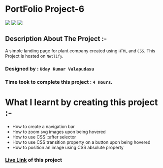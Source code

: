 # PortFolio Project-6


![](https://camo.githubusercontent.com/3331f6a77898f15b410350c60f713ba3ca32b19fe26ba1d68e315f18eca89bc1/68747470733a2f2f696d672e736869656c64732e696f2f62616467652f48544d4c2d2532304353532d6f72616e6765)
![](https://camo.githubusercontent.com/5e07d34aa0ce94f02c2a1a46a3130d4db2413105b1a798b808c199d01c64d8a6/68747470733a2f2f696d672e736869656c64732e696f2f62616467652f4353532532302d506f736974696f6e732d726564)
![](https://camo.githubusercontent.com/432117a595553e4d012249773e1b8783189183e419f39826e43ffd1590fed4a7/68747470733a2f2f696d672e736869656c64732e696f2f62616467652f2d4353532532305472616e736974696f6e2d6f72616e6765)

## Description About The Project :-
A simple landing page for plant company created using `HTML` and `CSS`. This Project is hosted on `Netlify`.

### Designed by : `Uday Kumar Valapudasu`
### Time took to complete this project : `4 Hours`.


# What I learnt by creating this project :-
- How to create a navigation bar
- How to zoom svg images upon being hovered
- How to use CSS ::after selector
- How to use CSS transition property on a button upon being hovered
- How to position an image using CSS absolute property

### [Live Link]() of this project

